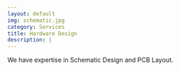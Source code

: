 ```yaml
---
layout: default
img: schematic.jpg
category: Services
title: Hardware Design
description: |
---
```

We have expertise in Schematic Design and PCB Layout.